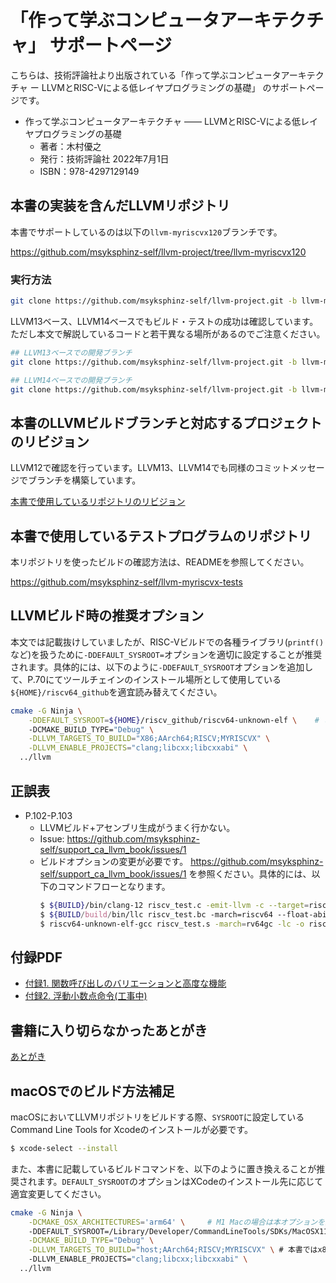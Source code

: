 # 「作って学ぶコンピュータアーキテクチャ」 サポートページ

こちらは、技術評論社より出版されている「作って学ぶコンピュータアーキテクチャ ー LLVMとRISC-Vによる低レイヤプログラミングの基礎」 のサポートページです。

- 作って学ぶコンピュータアーキテクチャ —— LLVMとRISC-Vによる低レイヤプログラミングの基礎
  - 著者：木村優之
  - 発行：技術評論社 2022年7月1日
  - ISBN：978-4297129149

## 本書の実装を含んだLLVMリポジトリ

本書でサポートしているのは以下の`llvm-myriscvx120`ブランチです。

https://github.com/msyksphinz-self/llvm-project/tree/llvm-myriscvx120

### 実行方法

```sh
git clone https://github.com/msyksphinz-self/llvm-project.git -b llvm-myriscvx120
```

LLVM13ベース、LLVM14ベースでもビルド・テストの成功は確認しています。ただし本文で解説しているコードと若干異なる場所があるのでご注意ください。

```sh
## LLVM13ベースでの開発ブランチ
git clone https://github.com/msyksphinz-self/llvm-project.git -b llvm-myriscvx130

## LLVM14ベースでの開発ブランチ
git clone https://github.com/msyksphinz-self/llvm-project.git -b llvm-myriscvx140
```

## 本書のLLVMビルドブランチと対応するプロジェクトのリビジョン

LLVM12で確認を行っています。LLVM13、LLVM14でも同様のコミットメッセージでブランチを構築しています。

[本書で使用しているリポジトリのリビジョン](book_revision.md)

## 本書で使用しているテストプログラムのリポジトリ

本リポジトリを使ったビルドの確認方法は、READMEを参照してください。

https://github.com/msyksphinz-self/llvm-myriscvx-tests

## LLVMビルド時の推奨オプション

本文では記載抜けしていましたが、RISC-Vビルドでの各種ライブラリ(`printf()`など)を扱うために`-DDEFAULT_SYSROOT=`オプションを適切に設定することが推奨されます。具体的には、以下のように`-DDEFAULT_SYSROOT`オプションを追加して、P.70にてツールチェインのインストール場所として使用している` ${HOME}/riscv64_github`を適宜読み替えてください。

```sh
cmake -G Ninja \
	-DDEFAULT_SYSROOT=${HOME}/riscv_github/riscv64-unknown-elf \	# ここの部分
	-DCMAKE_BUILD_TYPE="Debug" \
	-DLLVM_TARGETS_TO_BUILD="X86;AArch64;RISCV;MYRISCVX" \
	-DLLVM_ENABLE_PROJECTS="clang;libcxx;libcxxabi" \
  ../llvm
```



## 正誤表

- P.102-P.103
  - LLVMビルド+アセンブリ生成がうまく行かない。
  - Issue: https://github.com/msyksphinz-self/support_ca_llvm_book/issues/1
  - ビルドオプションの変更が必要です。 https://github.com/msyksphinz-self/support_ca_llvm_book/issues/1 を参照ください。具体的には、以下のコマンドフローとなります。
    ```sh
    $ ${BUILD}/bin/clang-12 riscv_test.c -emit-llvm -c --target=riscv64-unknown-elf
    $ ${BUILD/build/bin/llc riscv_test.bc -march=riscv64 --float-abi=hard -mattr="+d,+f" -filetype=asm
    $ riscv64-unknown-elf-gcc riscv_test.s -march=rv64gc -lc -o riscv_test
    ```

    

## 付録PDF

- [付録1. 関数呼び出しのバリエーションと高度な機能](appendix/advanced_func.pdf)
- [付録2. 浮動小数点命令(工事中)](fpu)

## 書籍に入り切らなかったあとがき

[あとがき](others.md)

## macOSでのビルド方法補足

macOSにおいてLLVMリポジトリをビルドする際、`SYSROOT`に設定しているCommand Line Tools for Xcodeのインストールが必要です。

```sh
$ xcode-select --install
```

また、本書に記載しているビルドコマンドを、以下のように置き換えることが推奨されます。`DEFAULT_SYSROOT`のオプションはXCodeのインストール先に応じて適宜変更してください。

```sh
cmake -G Ninja \
	-DCMAKE_OSX_ARCHITECTURES='arm64' \		# M1 Macの場合は本オプションを追加してください
	-DDEFAULT_SYSROOT=/Library/Developer/CommandLineTools/SDKs/MacOSX11.3.sdk/ \
	-DCMAKE_BUILD_TYPE="Debug" \
	-DLLVM_TARGETS_TO_BUILD="host;AArch64;RISCV;MYRISCVX" \	# 本書ではx86としていますが、M1 Macの場合は"host"としてください
	-DLLVM_ENABLE_PROJECTS="clang;libcxx;libcxxabi" \
  ../llvm
```

